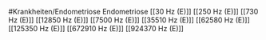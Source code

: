 #Krankheiten/Endometriose
Endometriose
[[30 Hz (E)]]
[[250 Hz (E)]]
[[730 Hz (E)]]
[[12850 Hz (E)]]
[[7500 Hz (E)]]
[[35510 Hz (E)]]
[[62580 Hz (E)]]
[[125350 Hz (E)]]
[[672910 Hz (E)]]
[[924370 Hz (E)]]